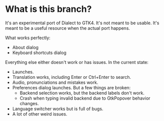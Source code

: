 # What is this branch?

It's an experimental port of Dialect to GTK4. It's not meant to be usable. It's meant to be a useful resource when the actual port happens.

What works perfectly:

- About dialog
- Keyboard shortcuts dialog

Everything else either doesn't work or has issues. In the current state:

- Launches.
- Translation works, including Enter or Ctrl+Enter to search.
- Audio, pronunciations and mistakes work.
- Preferences dialog launches. But a few things are broken:
  - Backend selection works, but the backend labels don't work.
  - Crash when typing invalid backend due to GtkPopover behavior changes.
- Language switcher works but is full of bugs.
- A lot of other weird issues.
